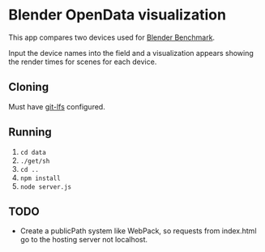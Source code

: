 # Blender OpenData visualization

This app compares two devices used for [Blender Benchmark](https://opendata.blender.org/).

Input the device names into the field and a visualization appears showing the render times for scenes for each device.

## Cloning

Must have [git-lfs](https://git-lfs.github.com/) configured.

## Running

1.  `cd data`
2.  `./get/sh`
3.  `cd ..`
4.  `npm install`
5.  `node server.js`

## TODO

-   Create a publicPath system like WebPack, so requests from index.html go to the hosting server not localhost.
